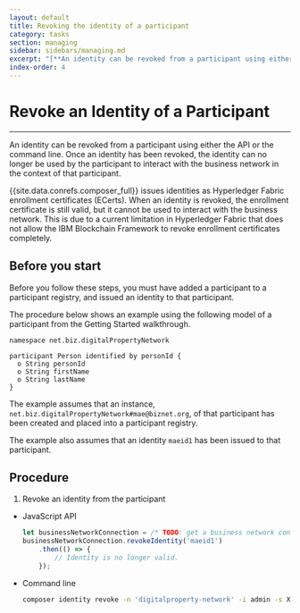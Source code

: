 ```yaml
---
layout: default
title: Revoking the identity of a participant
category: tasks
section: managing
sidebar: sidebars/managing.md
excerpt: "[**An identity can be revoked from a participant using either the API or the command line**](../managing/identity-revoke.html). Once an identity has been revoked, the identity can no longer be used by the participant to interact with the business network in the context of that participant."
index-order: 4
---
```


# Revoke an Identity of a Participant

---

An identity can be revoked from a participant using either the API or the command line. Once an identity has been revoked, the identity can no longer be used by the participant to interact with the business network in the context of that participant.

{{site.data.conrefs.composer_full}} issues identities as Hyperledger Fabric enrollment
certificates (ECerts). When an identity is revoked, the enrollment certificate is
still valid, but it cannot be used to interact with the business network. This is
due to a current limitation in Hyperledger Fabric that does not allow the IBM
Blockchain Framework to revoke enrollment certificates completely.

## Before you start

Before you follow these steps, you must have added a participant to a participant
registry, and issued an identity to that participant.

The procedure below shows an example using the following model of a participant
from the Getting Started walkthrough.

```
namespace net.biz.digitalPropertyNetwork

participant Person identified by personId {
  o String personId
  o String firstName
  o String lastName
}
```

The example assumes that an instance, `net.biz.digitalPropertyNetwork#mae@biznet.org`,
of that participant has been created and placed into a participant registry.

The example also assumes that an identity `maeid1` has been issued to that participant.

## Procedure

1. Revoke an identity from the participant
  * JavaScript API

    ```javascript
    let businessNetworkConnection = /* TODO: get a business network connection */
    businessNetworkConnection.revokeIdentity('maeid1')
        .then(() => {
            // Identity is no longer valid.
        });
    ```

  * Command line

    ```bash
    composer identity revoke -n 'digitalproperty-network' -i admin -s Xurw3yU9zI0l -u maeid1
    ```
